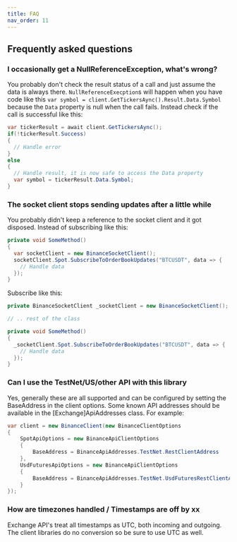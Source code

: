 ```yaml
---
title: FAQ
nav_order: 11
---
```


## Frequently asked questions

### I occasionally get a NullReferenceException, what's wrong?
You probably don't check the result status of a call and just assume the data is always there. `NullReferenceExecption`s will happen when you have code like this `var symbol = client.GetTickersAync().Result.Data.Symbol` because the `Data` property is null when the call fails. Instead check if the call is successful like this:
```csharp
var tickerResult = await client.GetTickersAync();
if(!tickerResult.Success)
{
  // Handle error
}
else
{
  // Handle result, it is now safe to access the Data property
  var symbol = tickerResult.Data.Symbol;
}
```

### The socket client stops sending updates after a little while
You probably didn't keep a reference to the socket client and it got disposed.
Instead of subscribing like this:
```csharp
private void SomeMethod()
{
  var socketClient = new BinanceSocketClient();
  socketClient.Spot.SubscribeToOrderBookUpdates("BTCUSDT", data => {
	// Handle data
  });
}
```
Subscribe like this:
```csharp
private BinanceSocketClient _socketClient = new BinanceSocketClient();

// .. rest of the class

private void SomeMethod()
{
  _socketClient.Spot.SubscribeToOrderBookUpdates("BTCUSDT", data => {
	// Handle data
  });
}

```

### Can I use the TestNet/US/other API with this library
Yes, generally these are all supported and can be configured by setting the BaseAddress in the client options. Some known API addresses should be available in the [Exchange]ApiAddresses class. For example:
```csharp
var client = new BinanceClient(new BinanceClientOptions
{
	SpotApiOptions = new BinanceApiClientOptions
	{
		BaseAddress = BinanceApiAddresses.TestNet.RestClientAddress
	},
	UsdFuturesApiOptions = new BinanceApiClientOptions
	{
		BaseAddress = BinanceApiAddresses.TestNet.UsdFuturesRestClientAddress
	}
});
```

### How are timezones handled / Timestamps are off by xx
Exchange API's treat all timestamps as UTC, both incoming and outgoing. The client libraries do no conversion so be sure to use UTC as well.